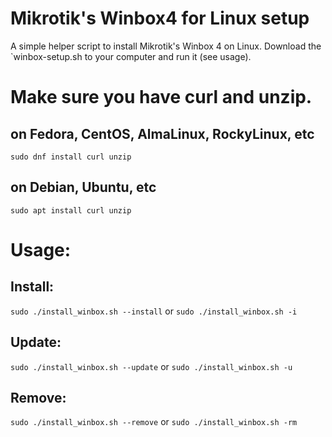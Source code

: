 # Mikrotik's Winbox4 for Linux setup
A simple helper script to install Mikrotik's Winbox 4 on Linux. Download the `winbox-setup.sh to your computer and run it (see usage).

# Make sure you have curl and unzip.

## on Fedora, CentOS, AlmaLinux, RockyLinux, etc
`sudo dnf install curl unzip`

## on Debian, Ubuntu, etc
`sudo apt install curl unzip`

# Usage:
## Install:
`sudo ./install_winbox.sh --install` or `sudo ./install_winbox.sh -i`

## Update:
`sudo ./install_winbox.sh --update` or `sudo ./install_winbox.sh -u`

## Remove:
`sudo ./install_winbox.sh --remove` or `sudo ./install_winbox.sh -rm`